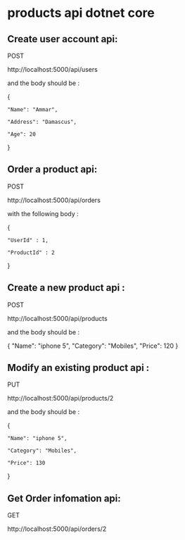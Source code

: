# products api dotnet core

## Create user account api:

POST

http://localhost:5000/api/users

and the body should be : 

{

    "Name": "Ammar",

    "Address": "Damascus",

    "Age": 20

}

## Order a product api:

POST

http://localhost:5000/api/orders

with the following body : 

{

    "UserId" : 1,

    "ProductId" : 2

}

## Create a new product api :

POST

http://localhost:5000/api/products

and the body should be : 

{
    "Name": "iphone 5",
    "Category": "Mobiles",
    "Price": 120
}

## Modify an existing product api :

PUT

http://localhost:5000/api/products/2

and the body should be : 

{

    "Name": "iphone 5",

    "Category": "Mobiles",

    "Price": 130

}

## Get Order infomation api:

GET

http://localhost:5000/api/orders/2
